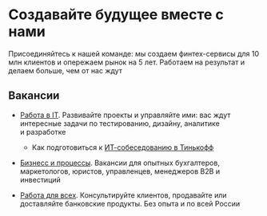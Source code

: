 # Создавайте будущее вместе с нами

Присоединяйтесь к нашей команде: мы создаем финтех-сервисы для 10 млн клиентов и опережаем рынок на 5 лет. Работаем на результат и делаем больше, чем от нас ждут

## Вакансии

* [Работа в IT](https://www.tinkoff.ru/career/it/). Развивайте проекты и&nbsp;управляйте ими: вас ждут интересные задачи по&nbsp;тестированию, дизайну, аналитике и&nbsp;разработке
  * Как подготовиться к [ИТ-собеседованию в Тинькофф](https://github.com/TinkoffCreditSystems/career/blob/master/interview.md)

* [Бизнесс и процессы](https://www.tinkoff.ru/career/back-office/). Вакансии для опытных бухгалтеров, маркетологов, юристов, управленцев, менеджеров B2B и инвестиций

* [Работа для всех](https://rabota.tinkoff.ru/). Консультируйте клиентов, продавайте или доставляйте банковские продукты. Без опыта и по всей России
